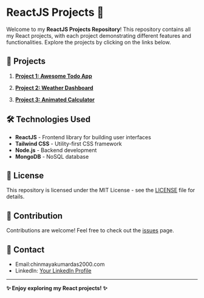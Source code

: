 # ReactJS Projects 🚀

Welcome to my **ReactJS Projects Repository**! This repository contains all my React projects, with each project demonstrating different features and functionalities. Explore the projects by clicking on the links below.

## 📁 Projects

1. [**Project 1: Awesome Todo App**](https://github.com/yourusername/reactjs-projects-repo/tree/main/todo-app)
   

2. [**Project 2: Weather Dashboard**](https://github.com/yourusername/reactjs-projects-repo/tree/main/weather-dashboard)
  
3. [**Project 3: Animated Calculator**](https://github.com/chinmayakumardas/Reactjs/tree/main/1._Animated_Calculator)
   

## 🛠️ Technologies Used

- **ReactJS** - Frontend library for building user interfaces
- **Tailwind CSS** - Utility-first CSS framework
- **Node.js** - Backend development
- **MongoDB** - NoSQL database

## 📄 License

This repository is licensed under the MIT License - see the [LICENSE](LICENSE) file for details.

## 🙌 Contribution

Contributions are welcome! Feel free to check out the [issues](https://github.com/yourusername/reactjs-projects-repo/issues) page.

## 📧 Contact

- Email:chinmayakumardas2000.com
- LinkedIn: [Your LinkedIn Profile](https://linkedin.com/in/yourprofile)

---

**✨ Enjoy exploring my React projects! ✨**

